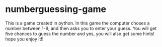 # numberguessing-game
This is a game created in python. In this game the computer choses a number between 1-9, and then asks you to enter your guess. You will get five chances to guess the number and yes, you will also get some hints!
hope you enjoy it!!
